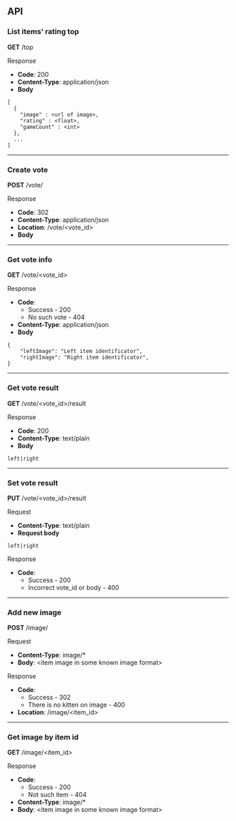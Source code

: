 ## API

### List items' rating top
**GET** /top

Response
 * **Code**: 200
  * **Content-Type**: application/json
  * **Body**
```
[
  {
  	"image" : <url of image>,
  	"rating" : <float>,
  	"gameCount" : <int>
  },
  ...    
]
```

---
### Create vote
**POST** /vote/

Response
  * **Code**: 302
  * **Content-Type**: application/json
  * **Location**: /vote/\<vote_id\>
  * **Body**

---
### Get vote info
**GET** /vote/\<vote_id\>

Response
  * **Code**: 
      * Success - 200
      * No such vote - 404
  * **Content-Type**: application/json
  * **Body**
```
{
    "leftImage": "Left item identificator",
    "rightImage": "Right item identificator",
}
```

---
### Get vote result
**GET** /vote/\<vote_id\>/result

Response
  * **Code**: 200
  * **Content-Type**: text/plain
  * **Body**
```
left|right
```

---
### Set vote result
**PUT** /vote/\<vote_id\>/result

Request
  * **Content-Type**: text/plain
  * **Request body**
```
left|right
```

Response
  * **Code**: 
      * Success - 200
      * Incorrect vote_id or body - 400

---
### Add new image
**POST** /image/

Request
  * **Content-Type**: image/*
  * **Body**: \<item image in some known image format\>

Response
  * **Code**: 
      * Success - 302
      * There is no kitten on image - 400
  * **Location**: /image/\<item_id\>

---
### Get image by item id
**GET** /image/\<item_id\>

Response
  * **Code**: 
      * Success - 200
      * Not such item - 404
  * **Content-Type**: image/*
  * **Body**: \<item image in some known image format\>
